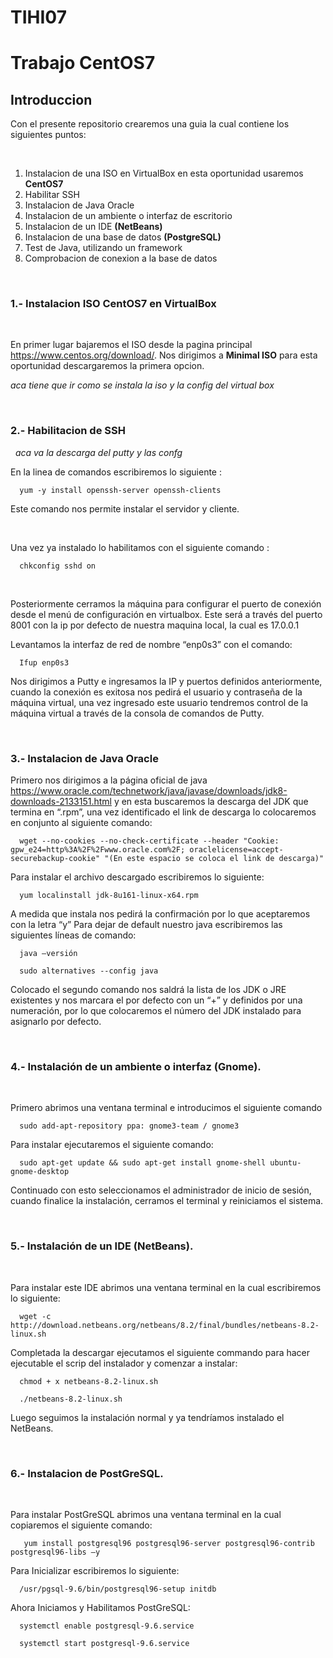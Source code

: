 # TIHI07
<h1>Trabajo CentOS7
  <h2>Introduccion</h2>
  Con el presente repositorio crearemos una guia la cual contiene los siguientes puntos:
  
  &nbsp;
  
  1. Instalacion de una ISO en VirtualBox en esta oportunidad usaremos **CentOS7**
  1. Habilitar SSH
  1. Instalacion de Java Oracle
  1. Instalacion de un ambiente o interfaz de escritorio
  1. Instalacion de un IDE **(NetBeans)**
  1. Instalacion de una base de datos **(PostgreSQL)**
  1. Test de Java, utilizando un framework
  1. Comprobacion de conexion a la base de datos

  &nbsp;
  
  <h3>1.- Instalacion ISO CentOS7 en VirtualBox</h3>
  
  &nbsp;
  
   En primer lugar bajaremos el ISO desde la pagina principal https://www.centos.org/download/. Nos dirigimos a **Minimal ISO** para esta oportunidad descargaremos la primera opcion.
    
*aca tiene que ir como se instala la iso y la config del virtual box*

&nbsp;

 <h3>2.- Habilitacion de SSH</h3>
 
&nbsp;
*aca va la descarga del putty y las confg*

 En la linea de comandos escribiremos lo siguiente :
 
      yum -y install openssh-server openssh-clients 
      
 Este comando nos permite instalar el servidor y cliente.
 
 &nbsp;
 
 Una vez ya instalado lo habilitamos con el siguiente comando : 
 
      chkconfig sshd on
 
&nbsp;

Posteriormente cerramos la máquina para configurar el puerto de conexión desde el menú de configuración en virtualbox. Este será a través del puerto 8001 con la ip por defecto de nuestra maquina local, la cual es 17.0.0.1

Levantamos la interfaz de red de nombre “enp0s3” con el comando:

      Ifup enp0s3
      
Nos dirigimos a Putty e ingresamos la IP y puertos definidos anteriormente, cuando la conexión es exitosa nos pedirá el usuario y contraseña de la máquina virtual, una vez ingresado este usuario tendremos control de la máquina virtual a través de la consola de comandos de Putty.
 
&nbsp;

<h3>3.- Instalacion de Java Oracle</h3>

Primero nos dirigimos a la página oficial de java https://www.oracle.com/technetwork/java/javase/downloads/jdk8-downloads-2133151.html y en esta buscaremos la descarga del JDK que termina en “.rpm”, una vez identificado el link de descarga lo colocaremos en conjunto al siguiente comando:

      wget --no-cookies --no-check-certificate --header "Cookie: gpw_e24=http%3A%2F%2Fwww.oracle.com%2F; oraclelicense=accept-securebackup-cookie" "(En este espacio se coloca el link de descarga)" 

Para instalar el archivo descargado escribiremos lo siguiente:

      yum localinstall jdk-8u161-linux-x64.rpm
      
A medida que instala nos pedirá la confirmación por lo que aceptaremos con la letra “y”
Para dejar de default nuestro java escribiremos las siguientes líneas de comando:

      java –versión
      
      sudo alternatives --config java 
      
Colocado el segundo comando nos saldrá la lista de los JDK o JRE existentes y nos marcara el por defecto con un “+” y definidos por una numeración, por lo que colocaremos el número del JDK instalado para asignarlo por defecto.

&nbsp;

<h3>4.-  Instalación de un ambiente o interfaz (Gnome).</h3>

&nbsp;

Primero abrimos una ventana terminal e introducimos el siguiente comando 

      sudo add-apt-repository ppa: gnome3-team / gnome3
      
Para instalar ejecutaremos el siguiente comando:

      sudo apt-get update && sudo apt-get install gnome-shell ubuntu-gnome-desktop
      
Continuado con esto seleccionamos el administrador de inicio de sesión, cuando finalice la instalación, cerramos el terminal y reiniciamos el sistema.

&nbsp;

<h3>5.-  Instalación de un IDE (NetBeans).</h3>

&nbsp;

Para instalar este IDE abrimos una ventana terminal en la cual escribiremos lo siguiente: 

      wget -c http://download.netbeans.org/netbeans/8.2/final/bundles/netbeans-8.2-linux.sh 
      
Completada la descargar ejecutamos el siguiente commando para hacer ejecutable el scrip del instalador y comenzar a instalar: 

      chmod + x netbeans-8.2-linux.sh
      
      ./netbeans-8.2-linux.sh
      
Luego seguimos la instalación normal y ya tendríamos instalado el NetBeans. 

&nbsp;

<h3>6.-  Instalacion de PostGreSQL.</h3>

&nbsp;

Para instalar PostGreSQL abrimos una ventana terminal en la cual copiaremos el siguiente comando: 
 
       yum install postgresql96 postgresql96-server postgresql96-contrib postgresql96-libs –y
       
Para Inicializar escribiremos lo siguiente:

      /usr/pgsql-9.6/bin/postgresql96-setup initdb 
      
Ahora Iniciamos y Habilitamos PostGreSQL: 

      systemctl enable postgresql-9.6.service 
      
      systemctl start postgresql-9.6.service 
      
